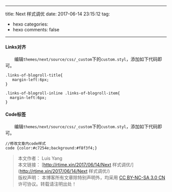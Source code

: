 
---
title: Next 样式调优 
date: 2017-06-14 23:15:12
tag:
   - hexo
categories:
   - hexo
comments: false
---

#### Links对齐 ####

　　编辑`themes/next/source/css/_custom`下的`custom.styl`，添加如下代码即可。

```
.links-of-blogroll-title{
   margin-left:6px;
}

.links-of-blogroll-inline .links-of-blogroll-item{
  margin-left:6px;
}
```

#### Code标签 ####

　　编辑`themes/next/source/css/_custom`下的`custom.styl`，添加如下代码即可。

```
//修改文章内code样式
code {color:#c7254e;background:#f8f3f4;}
```

> 本文作者： Luis Yang    
>本文链接： [http://rtime.xin/2017/06/14/Next 样式调优/](http://rtime.xin/2017/06/14/Next 样式调优/)    
>版权声明： 本博客所有文章除特别声明外，均采用 [CC BY-NC-SA 3.0 CN](http://creativecommons.org/licenses/by-nc-sa/3.0/cn/) 许可协议。转载请注明出处！   
